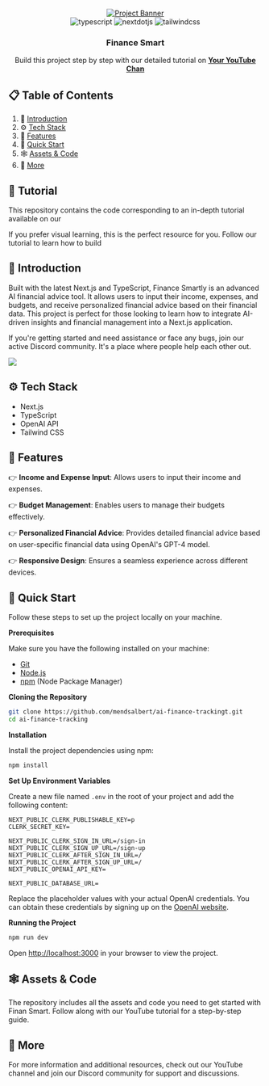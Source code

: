 <div align="center">
  <br />
    <a href="https://youtu.be/dGHFV_RMGag" target="_blank">
      <img src="https://i.postimg.cc/tJsYLQcP/test1.jpg" alt="Project Banner">
    </a>
  
  <br />

  <div>
    <img src="https://img.shields.io/badge/-TypeScript-black?style=for-the-badge&logoColor=white&logo=typescript&color=3178C6" alt="typescript" />
    <img src="https://img.shields.io/badge/-Next_JS-black?style=for-the-badge&logoColor=white&logo=nextdotjs&color=000000" alt="nextdotjs" />
    <img src="https://img.shields.io/badge/-Tailwind_CSS-black?style=for-the-badge&logoColor=white&logo=tailwindcss&color=06B6D4" alt="tailwindcss" />
  </div>

  <h3 align="center">Finance Smart</h3>

   <div align="center">
     Build this project step by step with our detailed tutorial on <a href="" target="_blank"><b>Your YouTube Chan</b></a>
    </div>
</div>

## 📋 <a name="table">Table of Contents</a>

1. 🤖 [Introduction](#introduction)
2. ⚙️ [Tech Stack](#tech-stack)
3. 🔋 [Features](#features)
4. 🤸 [Quick Start](#quick-start)
5. 🕸️ [Assets & Code](#snippets)
6. 🚀 [More](#more)

## 🚨 Tutorial

This repository contains the code corresponding to an in-depth tutorial available on our

If you prefer visual learning, this is the perfect resource for you. Follow our tutorial to learn how to build

## <a name="introduction">🤖 Introduction</a>

Built with the latest Next.js and TypeScript, Finance Smartly is an advanced AI financial advice tool. It allows users to input their income, expenses, and budgets, and receive personalized financial advice based on their financial data. This project is perfect for those looking to learn how to integrate AI-driven insights and financial management into a Next.js application.

If you're getting started and need assistance or face any bugs, join our active Discord community. It's a place where people help each other out.

<a href="https://discord.com/channels/1221368900579754074/1221368901162631243" target="_blank"><img src="https://github.com/sujatagunale/EasyRead/assets/151519281/618f4872-1e10-42da-8213-1d69e486d02e"  /></a>

## <a name="tech-stack">⚙️ Tech Stack</a>

- Next.js
- TypeScript
- OpenAI API
- Tailwind CSS

## <a name="features">🔋 Features</a>

👉 **Income and Expense Input**: Allows users to input their income and expenses.

👉 **Budget Management**: Enables users to manage their budgets effectively.

👉 **Personalized Financial Advice**: Provides detailed financial advice based on user-specific financial data using OpenAI's GPT-4 model.

👉 **Responsive Design**: Ensures a seamless experience across different devices.

## <a name="quick-start">🤸 Quick Start</a>

Follow these steps to set up the project locally on your machine.

**Prerequisites**

Make sure you have the following installed on your machine:

- [Git](https://git-scm.com/)
- [Node.js](https://nodejs.org/en)
- [npm](https://www.npmjs.com/) (Node Package Manager)

**Cloning the Repository**

```bash
git clone https://github.com/mendsalbert/ai-finance-trackingt.git
cd ai-finance-tracking
```

**Installation**

Install the project dependencies using npm:

```bash
npm install
```

**Set Up Environment Variables**

Create a new file named `.env` in the root of your project and add the following content:

```env
NEXT_PUBLIC_CLERK_PUBLISHABLE_KEY=p
CLERK_SECRET_KEY=

NEXT_PUBLIC_CLERK_SIGN_IN_URL=/sign-in
NEXT_PUBLIC_CLERK_SIGN_UP_URL=/sign-up
NEXT_PUBLIC_CLERK_AFTER_SIGN_IN_URL=/
NEXT_PUBLIC_CLERK_AFTER_SIGN_UP_URL=/
NEXT_PUBLIC_OPENAI_API_KEY=

NEXT_PUBLIC_DATABASE_URL=

```

Replace the placeholder values with your actual OpenAI credentials. You can obtain these credentials by signing up on the [OpenAI website](https://openai.com/).

**Running the Project**

```bash
npm run dev
```

Open [http://localhost:3000](http://localhost:3000) in your browser to view the project.

## <a name="snippets">🕸️ Assets & Code</a>

The repository includes all the assets and code you need to get started with Finan Smart. Follow along with our YouTube tutorial for a step-by-step guide.

## <a name="more">🚀 More</a>

For more information and additional resources, check out our YouTube channel and join our Discord community for support and discussions.
